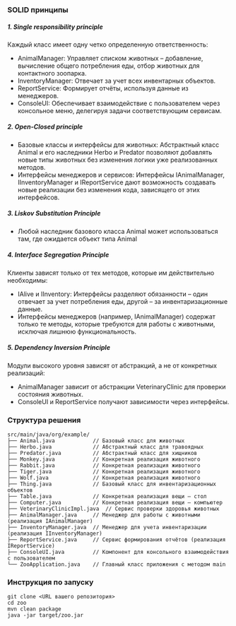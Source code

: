 ### SOLID принципы

##### 1. Single responsibility principle 

Каждый класс имеет одну четко определенную ответственность:
- AnimalManager: Управляет списком животных – добавление, вычисление общего потребления еды, отбор животных для контактного зоопарка.
- InventoryManager: Отвечает за учет всех инвентарных объектов.
- ReportService: Формирует отчёты, используя данные из менеджеров.
- ConsoleUI: Обеспечивает взаимодействие с пользователем через консольное меню, делегируя задачи соответствующим сервисам.

##### 2. Open-Closed principle

- Базовые классы и интерфейсы для животных: Абстрактный класс Animal и его наследники Herbo и Predator позволяют добавлять новые типы животных без изменения логики уже реализованных методов.
- Интерфейсы менеджеров и сервисов: Интерфейсы IAnimalManager, IInventoryManager и IReportService дают возможность создавать новые реализации без изменения кода, зависящего от этих интерфейсов.

##### 3. Liskov Substitution Principle

- Любой наследник базового класса Animal может использоваться там, где ожидается объект типа Animal

##### 4. Interface Segregation Principle

Клиенты зависят только от тех методов, которые им действительно необходимы:
- IAlive и IInventory: Интерфейсы разделяют обязанности – один отвечает за учет потребления еды, другой – за инвентаризационные данные.
- Интерфейсы менеджеров (например, IAnimalManager) содержат только те методы, которые требуются для работы с животными, исключая лишнюю функциональность.

##### 5. Dependency Inversion Principle 

Модули высокого уровня зависят от абстракций, а не от конкретных реализаций:

- AnimalManager зависит от абстракции VeterinaryClinic для проверки состояния животных.
- ConsoleUI и ReportService получают зависимости через интерфейсы.

### Структура решения 

```
src/main/java/org/example/
├── Animal.java            // Базовый класс для животных
├── Herbo.java             // Абстрактный класс для травоядных
├── Predator.java          // Абстрактный класс для хищников
├── Monkey.java            // Конкретная реализация животного
├── Rabbit.java            // Конкретная реализация животного
├── Tiger.java             // Конкретная реализация животного
├── Wolf.java              // Конкретная реализация животного
├── Thing.java             // Базовый класс для инвентаризационных объектов
├── Table.java             // Конкретная реализация вещи – стол
├── Computer.java          // Конкретная реализация вещи – компьютер
├── VeterinaryClinicImpl.java  // Сервис проверки здоровья животных
├── AnimalManager.java     // Менеджер для работы с животными (реализация IAnimalManager)
├── InventoryManager.java  // Менеджер для учета инвентаризации (реализация IInventoryManager)
├── ReportService.java     // Сервис формирования отчётов (реализация IReportService)
├── ConsoleUI.java         // Компонент для консольного взаимодействия с пользователем
└── ZooApplication.java    // Главный класс приложения с методом main
```

### Инструкция по запуску
```
git clone <URL вашего репозитория>
cd zoo
mvn clean package
java -jar target/zoo.jar
```

